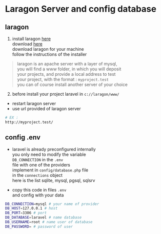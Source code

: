 # Laragon Server and config database  

## laragon  

1. install laragon [here](https://laragon.org/)  
download [here](http://laragon.org/download)  
download laragon for your machine  
follow the instructions of the installer  

> laragon is an apache server with a layer of mysql,  
> you will find a www folder, in which you will deposit  
> your projects, and provide a local address to test  
> your project, with the format : `myproject.test`  
> you can of course install another server of your choice

2. before install your project laravel in `c://laragon/www/`  
- restart laragon server  
- use url provided of laragon server    
```bash
# EX : 
http://myproject.test/
```  

## config .env   

- laravel is already preconfigured internally  
you only need to modify the variable  
`DB_CONNECTION` in the `.env`  
file with one of the providers  
implement in `config/database.php` file  
in the `connections` object  
here is the list sqlite, mysql, pgsql, sqlsrv  

- copy this code in files `.env`  
and config with your data

```bash
DB_CONNECTION=mysql # your name of provider
DB_HOST=127.0.0.1 # host
DB_PORT=3306 # port
DB_DATABASE=laravel # name database
DB_USERNAME=root # name user of database
DB_PASSWORD= # password of user
```  
